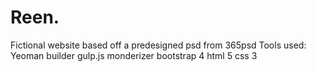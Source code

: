 # Reen.
Fictional website based off a predesigned psd from 365psd
Tools used:
Yeoman builder
gulp.js
monderizer
bootstrap 4
html 5 
css 3
